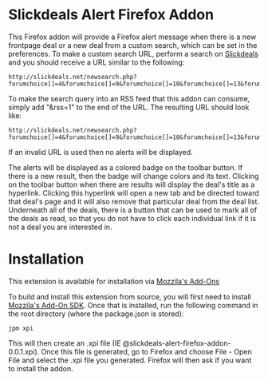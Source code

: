 Slickdeals Alert Firefox Addon
========

This Firefox addon will provide a Firefox alert message when there is a new frontpage deal or a new deal from a custom search, which can be set in the preferences. To make a custom search URL, perform a search on [Slickdeals](http://www.slickdeals.net) and you should receive a URL similar to the following:

```
http://slickdeals.net/newsearch.php?forumchoice[]=4&forumchoice[]=9&forumchoice[]=10&forumchoice[]=13&forumchoice[]=25&forumchoice[]=30&forumchoice[]=38&forumchoice[]=39&forumchoice[]=53&forumchoice[]=54&q=mozilla&firstonly=1
```

To make the search query into an RSS feed that this addon can consume, simply add "&rss=1" to the end of the URL. The resulting URL should look like:

```
http://slickdeals.net/newsearch.php?forumchoice[]=4&forumchoice[]=9&forumchoice[]=10&forumchoice[]=13&forumchoice[]=25&forumchoice[]=30&forumchoice[]=38&forumchoice[]=39&forumchoice[]=53&forumchoice[]=54&q=mozilla&firstonly=1&rss=1
```

If an invalid URL is used then no alerts will be displayed.

The alerts will be displayed as a colored badge on the toolbar button. If there is a new result, then the badge will change colors and its text. Clicking on the toolbar button when there are results will display the deal's title as a hyperlink. Clicking this hyperlink will open a new tab and be directed toward that deal's page and it will also remove that particular deal from the deal list. Underneath all of the deals, there is a button that can be used to mark all of the deals as read, so that you do not have to click each individual link if it is not a deal you are interested in.

Installation
========

This extension is available for installation via [Mozzila's Add-Ons](https://addons.mozilla.org/en-US/firefox/addon/slickdeals-alert/)

To build and install this extension from source, you will first need to install [Mozzila's Add-On SDK](https://developer.mozilla.org/en-US/Add-ons/SDK/Tools/jpm#Installation). Once that is installed, run the following command in the root directory (where the package.json is stored):

```
jpm xpi
```

This will then create an .xpi file (IE @slickdeals-alert-firefox-addon-0.0.1.xpi). Once this file is generated, go to Firefox and choose File - Open File and select the .xpi file you generated. Firefox will then ask if you want to install the addon.